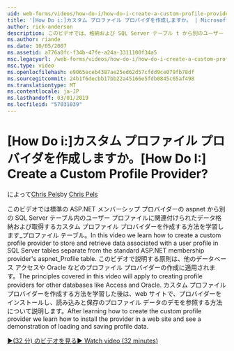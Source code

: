 ```yaml
---
uid: web-forms/videos/how-do-i/how-do-i-create-a-custom-profile-provider
title: '[How Do i:]カスタム プロファイル プロバイダを作成しますか。 | Microsoft Docs'
author: rick-anderson
description: このビデオでは、格納および SQL Server テーブル t から別のユーザー プロファイルに関連付けられたデータを取得するカスタム プロファイル プロバイダーを作成する方法について説明しています.
ms.author: riande
ms.date: 10/05/2007
ms.assetid: a776a0fc-f34b-47fe-a24a-3311100f34a5
msc.legacyurl: /web-forms/videos/how-do-i/how-do-i-create-a-custom-profile-provider
msc.type: video
ms.openlocfilehash: e9065eceb4387ae25ed62d57cfdd9ce079fb78df
ms.sourcegitcommit: 24b1f6decbb17bb22a45166e5fdb0845c65af498
ms.translationtype: MT
ms.contentlocale: ja-JP
ms.lasthandoff: 03/01/2019
ms.locfileid: "57031039"
---
```

<a name="how-do-i-create-a-custom-profile-provider"></a><span data-ttu-id="fbd99-104">[How Do i:]カスタム プロファイル プロバイダを作成しますか。</span><span class="sxs-lookup"><span data-stu-id="fbd99-104">[How Do I:] Create a Custom Profile Provider?</span></span>
====================
<span data-ttu-id="fbd99-105">によって[Chris Pels](https://twitter.com/chrispels)</span><span class="sxs-lookup"><span data-stu-id="fbd99-105">by [Chris Pels](https://twitter.com/chrispels)</span></span>

<span data-ttu-id="fbd99-106">このビデオでは標準の ASP.NET メンバーシップ プロバイダーの aspnet から別の SQL Server テーブル内のユーザー プロファイルに関連付けられたデータ格納および取得するカスタム プロファイル プロバイダーを作成する方法を学習します\_プロファイル テーブル。</span><span class="sxs-lookup"><span data-stu-id="fbd99-106">In this video we learn how to create a custom profile provider to store and retrieve data associated with a user profile in SQL Server tables separate from the standard ASP.NET membership provider's aspnet\_Profile table.</span></span> <span data-ttu-id="fbd99-107">このビデオで説明する原則は、他のデータベース アクセスや Oracle などのプロファイル プロバイダーの作成に適用されます。</span><span class="sxs-lookup"><span data-stu-id="fbd99-107">The principles covered in this video will apply to creating profile providers for other databases like Access and Oracle.</span></span> <span data-ttu-id="fbd99-108">カスタム プロファイル プロバイダーを作成する方法を学習した後は、web サイトで、プロバイダーをインストールし、読み込みと保存のプロファイル データのデモを参照する方法について説明します。</span><span class="sxs-lookup"><span data-stu-id="fbd99-108">After learning how to create the custom profile provider we learn how to install the provider in a web site and see a demonstration of loading and saving profile data.</span></span>

[<span data-ttu-id="fbd99-109">&#9654;(32 分) のビデオを見る</span><span class="sxs-lookup"><span data-stu-id="fbd99-109">&#9654; Watch video (32 minutes)</span></span>](https://channel9.msdn.com/Blogs/ASP-NET-Site-Videos/how-do-i-create-a-custom-profile-provider)
